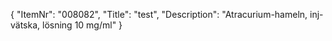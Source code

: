 {
  "ItemNr": "008082",
  "Title": "test",
  "Description": "Atracurium-hameln, inj-vätska, lösning 10 mg/ml"
}